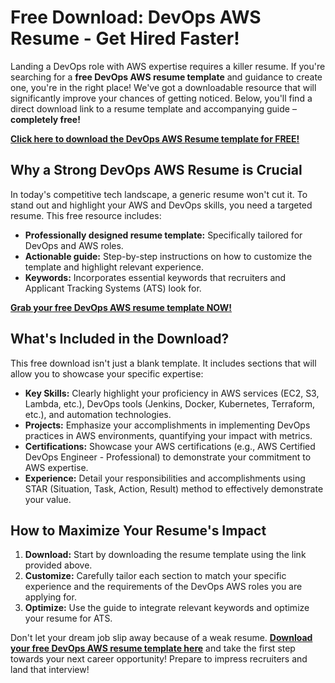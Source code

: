 # Free Download: DevOps AWS Resume - Get Hired Faster!

Landing a DevOps role with AWS expertise requires a killer resume. If you're searching for a **free DevOps AWS resume template** and guidance to create one, you're in the right place! We've got a downloadable resource that will significantly improve your chances of getting noticed. Below, you'll find a direct download link to a resume template and accompanying guide – **completely free!**

[**Click here to download the DevOps AWS Resume template for FREE!**](https://udemywork.com/devops-aws-resume)

## Why a Strong DevOps AWS Resume is Crucial

In today's competitive tech landscape, a generic resume won't cut it. To stand out and highlight your AWS and DevOps skills, you need a targeted resume. This free resource includes:

*   **Professionally designed resume template:** Specifically tailored for DevOps and AWS roles.
*   **Actionable guide:** Step-by-step instructions on how to customize the template and highlight relevant experience.
*   **Keywords:** Incorporates essential keywords that recruiters and Applicant Tracking Systems (ATS) look for.

[**Grab your free DevOps AWS resume template NOW!**](https://udemywork.com/devops-aws-resume)

## What's Included in the Download?

This free download isn't just a blank template. It includes sections that will allow you to showcase your specific expertise:

*   **Key Skills:** Clearly highlight your proficiency in AWS services (EC2, S3, Lambda, etc.), DevOps tools (Jenkins, Docker, Kubernetes, Terraform, etc.), and automation technologies.
*   **Projects:** Emphasize your accomplishments in implementing DevOps practices in AWS environments, quantifying your impact with metrics.
*   **Certifications:** Showcase your AWS certifications (e.g., AWS Certified DevOps Engineer - Professional) to demonstrate your commitment to AWS expertise.
*   **Experience:** Detail your responsibilities and accomplishments using STAR (Situation, Task, Action, Result) method to effectively demonstrate your value.

## How to Maximize Your Resume's Impact

1.  **Download:** Start by downloading the resume template using the link provided above.
2.  **Customize:** Carefully tailor each section to match your specific experience and the requirements of the DevOps AWS roles you are applying for.
3.  **Optimize:** Use the guide to integrate relevant keywords and optimize your resume for ATS.

Don't let your dream job slip away because of a weak resume. **[Download your free DevOps AWS resume template here](https://udemywork.com/devops-aws-resume)** and take the first step towards your next career opportunity! Prepare to impress recruiters and land that interview!
